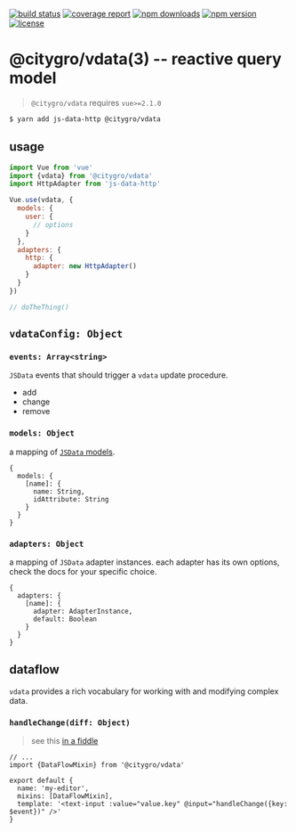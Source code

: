 [![build status](https://gitlab.com/citygro/vdata/badges/latest/build.svg)](https://gitlab.com/citygro/@citygro/vdata/commits/latest)
[![coverage report](https://gitlab.com/citygro/vdata/badges/latest/coverage.svg)](https://gitlab.com/citygro/@citygro/vdata/commits/latest)
[![npm downloads](https://img.shields.io/npm/dt/@citygro/vdata.svg)](https://npmjs.org/package/@citygro/vdata)
[![npm version](https://img.shields.io/npm/v/@citygro/vdata.svg)](https://npmjs.org/package/@citygro/vdata)
[![license](https://img.shields.io/npm/l/@citygro/vdata.svg)](https://gitlab.com/citygro/vdata/blob/latest/LICENSE)

@citygro/vdata(3) -- reactive query model
=========================================

> `@citygro/vdata` requires `vue>=2.1.0`

```sh
$ yarn add js-data-http @citygro/vdata
```

## usage

```js
import Vue from 'vue'
import {vdata} from '@citygro/vdata'
import HttpAdapter from 'js-data-http'

Vue.use(vdata, {
  models: {
    user: {
      // options
    }
  },
  adapters: {
    http: {
      adapter: new HttpAdapter()
    }
  }
})

// doTheThing()
```

## `vdataConfig: Object`

### `events: Array<string>`

`JSData` events that should trigger a `vdata` update procedure.

- add
- change
- remove

### `models: Object`

a mapping of [`JSData` models](http://api.js-data.io/js-data/3.0.1/Mapper.html).

```
{
  models: {
    [name]: {
      name: String,
      idAttribute: String
    }
  }
}
```

### `adapters: Object`

a mapping of `JSData` adapter instances. each adapter has its own options,
check the docs for your specific choice.

```
{
  adapters: {
    [name]: {
      adapter: AdapterInstance,
      default: Boolean
    }
  }
}
```

## dataflow

`vdata` provides a rich vocabulary for working with and modifying complex
data.

### `handleChange(diff: Object)`

> see this [in a fiddle](https://jsfiddle.net/v4wtgkmg/1/)

```
// ...
import {DataFlowMixin} from '@citygro/vdata'

export default {
  name: 'my-editor',
  mixins: [DataFlowMixin],
  template: '<text-input :value="value.key" @input="handleChange({key: $event})" />'
}
```
